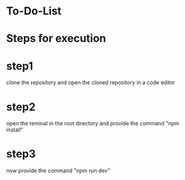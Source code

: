 # To-Do-List

# Steps for execution

# step1
clone the repository and open the cloned repository in a code editor

# step2
open the teminal in the root directory and provide the command "npm install"

# step3
now provide the command "npm run dev"
